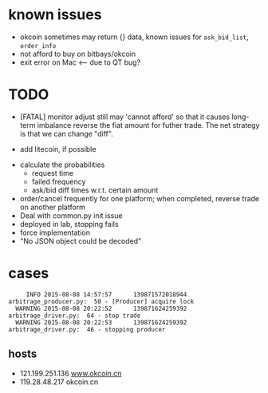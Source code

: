 # known issues
* okcoin sometimes may return {} data, known issues for `ask_bid_list`, `order_info`
* not afford to buy on bitbays/okcoin
* exit error on Mac <-- due to QT bug?

# TODO
* [FATAL] monitor adjust still may 'cannot afford' so that it causes long-term imbalance
reverse the fiat amount for futher trade. The net strategy is that we can change "diff".
- add litecoin, if possible
* calculate the probabilities
    - request time
    - failed frequency
    - ask/bid diff times w.r.t. certain amount
* order/cancel frequently for one platform; when completed, reverse trade on another platform
* Deal with common.py init issue
* deployed in lab, stopping fails
* force implementation
* "No JSON object could be decoded"

# cases

```
     INFO 2015-08-08 14:57:57      139871572018944     arbitrage_producer.py:  50 - [Producer] acquire lock
  WARNING 2015-08-08 20:22:52      139871624259392       arbitrage_driver.py:  64 - stop trade
  WARNING 2015-08-08 20:22:53      139871624259392       arbitrage_driver.py:  46 - stopping producer
```

## hosts
- 121.199.251.136 www.okcoin.cn
- 119.28.48.217   okcoin.cn
